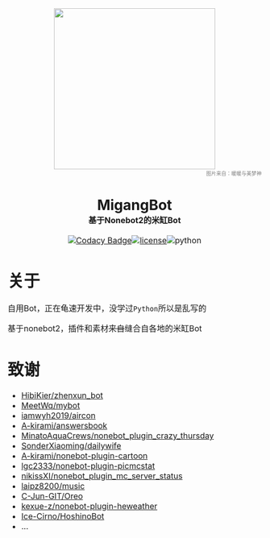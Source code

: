 <div align=center><img height="320" src="https://image.cinte.cc/i/2023/03/11/640c74d38b7a9.jpg"/></div>
<div align=right><font color=gray size=1>图片来自：暖暖与美梦神</font></div>

<div align=center>
<h1>MigangBot </br><font size=3>基于Nonebot2的米缸Bot<font></h1>

[![Codacy Badge](https://app.codacy.com/project/badge/Grade/d320da31c517440890c47032c4b4c25e)](https://www.codacy.com/gh/LambdaYH/MigangBot/dashboard?utm_source=github.com&amp;utm_medium=referral&amp;utm_content=LambdaYH/MigangBot&amp;utm_campaign=Badge_Grade)[![license](https://img.shields.io/github/license/LambdaYH/MigangBot)](https://github.com/LambdaYH/MigangBot/main/LICENSE)![python](https://img.shields.io/badge/Python-3.10-blue)
</div>

# 关于
自用Bot，正在龟速开发中，没学过`Python`所以是乱写的

基于nonebot2，插件和素材~~来自~~缝合自各地的米缸Bot

# 致谢
- [HibiKier/zhenxun_bot](https://github.com/HibiKier/zhenxun_bot)
- [MeetWq/mybot](https://github.com/MeetWq/mybot)
- [iamwyh2019/aircon](https://github.com/iamwyh2019/aircon)
- [A-kirami/answersbook](https://github.com/A-kirami/answersbook)
- [MinatoAquaCrews/nonebot_plugin_crazy_thursday](https://github.com/MinatoAquaCrews/nonebot_plugin_crazy_thursday)
- [SonderXiaoming/dailywife](https://github.com/SonderXiaoming/dailywife)
- [A-kirami/nonebot-plugin-cartoon](https://github.com/A-kirami/nonebot-plugin-cartoon)
- [lgc2333/nonebot-plugin-picmcstat](https://github.com/lgc2333/nonebot-plugin-picmcstat)
- [nikissXI/nonebot_plugin_mc_server_status](https://github.com/nikissXI/nonebot_plugins/tree/main/nonebot_plugin_mc_server_status)
- [laipz8200/music](https://github.com/pcrbot/music)
- [C-Jun-GIT/Oreo](https://github.com/C-Jun-GIT/Oreo)
- [kexue-z/nonebot-plugin-heweather](https://github.com/kexue-z/nonebot-plugin-heweather)
- [Ice-Cirno/HoshinoBot](https://github.com/Ice-Cirno/HoshinoBot)
- ...